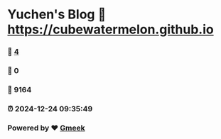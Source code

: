 # Yuchen's Blog :link: https://cubewatermelon.github.io 
### :page_facing_up: [4](https://cubewatermelon.github.io/tag.html) 
### :speech_balloon: 0 
### :hibiscus: 9164 
### :alarm_clock: 2024-12-24 09:35:49 
### Powered by :heart: [Gmeek](https://github.com/Meekdai/Gmeek)
